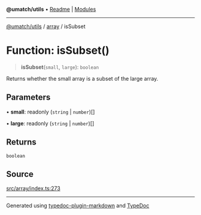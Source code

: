 **@umatch/utils** • [Readme](../../index.md) \| [Modules](../../modules.md)

***

[@umatch/utils](../../modules.md) / [array](../index.md) / isSubset

# Function: isSubset()

> **isSubset**(`small`, `large`): `boolean`

Returns whether the small array is a subset of the large array.

## Parameters

• **small**: readonly (`string` \| `number`)[]

• **large**: readonly (`string` \| `number`)[]

## Returns

`boolean`

## Source

[src/array/index.ts:273](https://github.com/umatch-oficial/utils/blob/7d512db/src/array/index.ts#L273)

***

Generated using [typedoc-plugin-markdown](https://www.npmjs.com/package/typedoc-plugin-markdown) and [TypeDoc](https://typedoc.org/)
